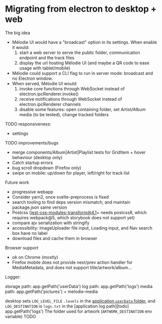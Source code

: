 # Migrating from electron to desktop + web

The big idea

- Mélodie UI would have a "broadcast" option in its settings. When enable it would:
  1.  start a web server to serve the public folder, communication endpoint and the track files
  1.  display the url hosting Mélodie UI (and maybe a QR code to ease usage with tablet/mobile)
- Mélodie could support a CLI flag to run in server mode: broadcast and no Electron window.
- When served, Mélodie UI would:
  1.  invoke core functions through WebSocket instead of electron.ipcRenderer.invoke()
  1.  receive notifications through WebSocket instead of electron.ipcRenderer channels
  1.  disable some features: open containing folder, set Artist/Album media (to be tested), change tracked folders

TODO responsiveness:

- settings

TODO improvements/bugs

- merge components/Album|Artist|Playlist tests for GridItem + hover behaviour (desktop only)
- Catch startup errors
- bug scroll dropdown (Firefox only)
- swipe on mobile: up/down for player, left/right for track list

Future work

- progressive webapp
- Consider yarn2, once svelte-preprocess is fixed
- search tooling to find deps version mismatch, and maintain package.json same version
- Postcss (jest-css-modules-transform@4.1+ needs postcss8, which requires webpack@5, which storybook does not support yet)
- compare ajv serialization with stringify
- accessibility: ImageUploader file input, Loading input, and Nav search box have no label
- download files and cache them in browser

Browser support

- ok on Chrome (mostly)
- Firefox mobile does not provide next/prev action handler for MediaMetadata, and does not support title/artwork/album...

Logger:

storage path: app.getPath('userData')
log path: app.getPath('logs')
media path: app.getPath('pictures') + melodie-media

desktop sets `LOG_LEVEL_FILE` `.levels` in the [application `userData` folder][getpathname], and `LOG_DESTINATION` is `logs.txt` in the [application log path][todo] app.getPath('logs')
The folder used for artwork (`ARTWORK_DESTINATION` env variable) TODO

[getpathname]: https://www.electronjs.org/docs/api/app#appgetpathname
